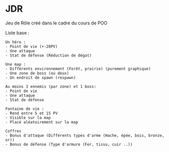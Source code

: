 # JDR
Jeu de Rôle créé dans le cadre du cours de POO


Liste base : 

    Un héro :
    - Point de vie (+-20PV)
    - Une attaque
    - Stat de défense (Réduction de dégat)

    Une map : 
    - Différents environnement (Forêt, prairie) (purement graphique)
    - Une zone de boss (ou deux)
    - Un endroit de spawn (respawn)

    Au moins 3 ennemis (par zone) et 1 boss:
    - Point de vie
    - Une attaque
    - Stat de défense

    Fontaine de vie :
    - Rend entre 5 et 15 PV
    - Visible sur la map
    - Placé aléatoirement sur la map
    
    Coffres
    - Bonus d'attaque (Différents types d'arme (Hache, épée, bois, bronze, or))
    - Bonus de défense (Type d'armure (Fer, tissu, cuir ..))
